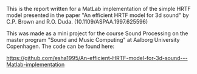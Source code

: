 This is the report written for a MatLab implementation of the simple HRTF model presented in the paper "An efficient HRTF model for 3d sound" by  C.P. Brown and R.O. Duda.
(10.1109/ASPAA.1997.625596)

This was made as a mini project for the course Sound Processing on the master program "Sound and Music Computing" at Aalborg University Copenhagen. 
The code can be found here: 

https://github.com/esha1995/An-efficient-HRTF-model-for-3d-sound---Matlab-implementation
